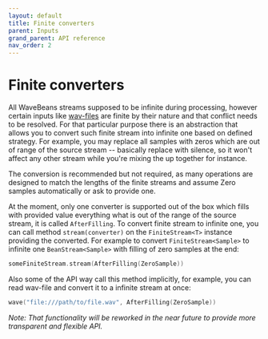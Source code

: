 ```yaml
---
layout: default
title: Finite converters
parent: Inputs
grand_parent: API reference
nav_order: 2
---
```

Finite converters
=========

<!-- START doctoc generated TOC please keep comment here to allow auto update -->
<!-- DON'T EDIT THIS SECTION, INSTEAD RE-RUN doctoc TO UPDATE -->
<!-- END doctoc generated TOC please keep comment here to allow auto update -->

All WaveBeans streams supposed to be infinite during processing, however certain inputs like [wav-files](wav-file.md) are finite by their nature and that conflict needs to be resolved. For that particular purpose there is an abstraction that allows you to convert such finite stream into infinite one based on defined strategy. For example, you may replace all samples with zeros which are out of range of the source stream -- basically replace with silence, so it won't affect any other stream while you're mixing the up together for instance.

The conversion is recommended but not required, as many operations are designed to match the lengths of the finite streams and assume Zero samples automatically or ask to provide one.

At the moment, only one converter is supported out of the box which fills with provided value everything what is out of the range of the source stream, it is called `AfterFilling`. To convert finite stream to infinite one, you can call method `stream(converter)` on the `FiniteStream<T>` instance providing the converted. For example to convert `FiniteStream<Sample>` to infinite one `BeanStream<Sample>` with filling of zero samples at the end:

```kotlin
someFiniteStream.stream(AfterFilling(ZeroSample))
```

Also some of the API way call this method implicitly, for example, you can read wav-file and convert it to a infinite stream at once:

```kotlin
wave("file:///path/to/file.wav", AfterFilling(ZeroSample))
```

*Note: That functionality will be reworked in the near future to provide more transparent and flexible API.*